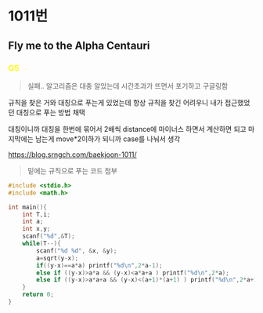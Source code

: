 # 1011번
## Fly me to the Alpha Centauri
### <span style="color:yellow">G5
>실패.. 알고리즘은 대충 알았는데 시간초과가 뜨면서 포기하고 구글링함    

규칙을 찾은 거와 대칭으로 푸는게 있었는데 항상 규칙을 찾긴 어려우니 내가 접근했었던 대칭으로 푸는 방법 채택    

대칭이니까 대칭을 한번에 묶어서 2배씩 distance에 마이너스 하면서 계산하면 되고 마지막에는 남는게 move*2이하가 되니까 case를 나눠서 생각    

https://blog.srngch.com/baekjoon-1011/   

>밑에는 규칙으로 푸는 코드 첨부 
~~~Cpp
#include <stdio.h>
#include <math.h>

int main(){
    int T,i;
    int a;
    int x,y;
    scanf("%d",&T);
    while(T--){
        scanf("%d %d", &x, &y);
        a=sqrt(y-x);
        if((y-x)==a*a) printf("%d\n",2*a-1);
        else if ((y-x)>a*a && (y-x)<a*a+a ) printf("%d\n",2*a);
        else if ((y-x)>a*a+a && (y-x)<(a+1)*(a+1) ) printf("%d\n",2*a+1);
    }
    return 0;
}
~~~